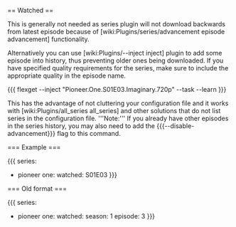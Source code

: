 == Watched ==

This is generally not needed as series plugin will not download backwards from latest episode because of [wiki:Plugins/series/advancement episode advancement] functionality.

Alternatively you can use [wiki:Plugins/--inject inject] plugin to add some episode into history, thus preventing older ones being downloaded. If you have specified quality requirements for the series, make sure to include the appropriate quality in the episode name.

{{{
flexget --inject "Pioneer.One.S01E03.Imaginary.720p" --task <some series task> --learn
}}}

This has the advantage of not cluttering your configuration file and it works with [wiki:Plugins/all_series all_series] and other solutions that do not list series in the configuration file.
'''Note:''' If you already have other episodes in the series history, you may also need to add the {{{--disable-advancement}}} flag to this command.

=== Example ===

{{{
series:
  - pioneer one:
      watched: S01E03
}}}

=== Old format ===

{{{
series:
  - pioneer one:
      watched: 
        season: 1
        episode: 3
}}}